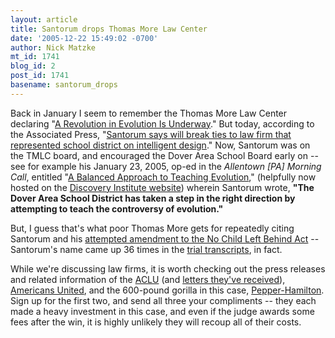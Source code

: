 ```yaml
---
layout: article
title: Santorum drops Thomas More Law Center
date: '2005-12-22 15:49:02 -0700'
author: Nick Matzke
mt_id: 1741
blog_id: 2
post_id: 1741
basename: santorum_drops
---
```

Back in January I seem to remember the Thomas More Law Center declaring "[A Revolution in Evolution Is Underway](http://www.thomasmore.org/news.html?NewsID=281)."  But today, according to the Associated Press, "[Santorum says will break ties to law firm that represented school district on intelligent design](http://www.signonsandiego.com/news/nation/20051222-0801-evolutiondebate-santorum.html)."  Now, Santorum was on the TMLC board, and encouraged the Dover Area School Board early on -- see for example his January 23, 2005, op-ed in the _Allentown \[PA\] Morning Call_, entitled "[A Balanced Approach to Teaching Evolution](http://www.discovery.org/scripts/viewDB/index.php?command=view&amp;program=CSC%20-%20Views%20and%20News&amp;id=2396)," (helpfully now hosted on the [Discovery Institute website](http://www.discovery.org/scripts/viewDB/index.php?command=view&amp;program=CSC%20-%20Views%20and%20News&amp;id=2396)) wherein Santorum wrote, **"The Dover Area School District has taken a step in the right direction by attempting to teach the controversy of evolution."**

But, I guess that's what poor Thomas More gets for repeatedly citing Santorum and his [attempted amendment to the No Child Left Behind Act](http://www.ncseweb.org/resources/articles/7202_ncse_compilation_on_santorum_a_6_13_2002.asp) -- Santorum's name came up 36 times in the [trial transcripts](http://www2.ncseweb.org/wp/?page_id=11), in fact.

While we're discussing law firms, it is worth checking out the press releases and related information of the [ACLU](http://www.aclu.org/religion/intelligentdesign/23158prs20051220.html) (and [letters they've received](http://www.aclu.org/religion/intelligentdesign/23127res20051219.html)), [Americans United](http://www.au.org/site/News2?abbr=pr&amp;page=NewsArticle&amp;id=7725&amp;security=1002&amp;news_iv_ctrl=1241), and the 600-pound gorilla in this case, [Pepper-Hamilton](http://www.pepperlaw.com/news.cfm?ID=922.0).  Sign up for the first two, and send all three your compliments -- they each made a heavy investment in this case, and even if the judge awards some fees after the win, it is highly unlikely they will recoup all of their costs.
